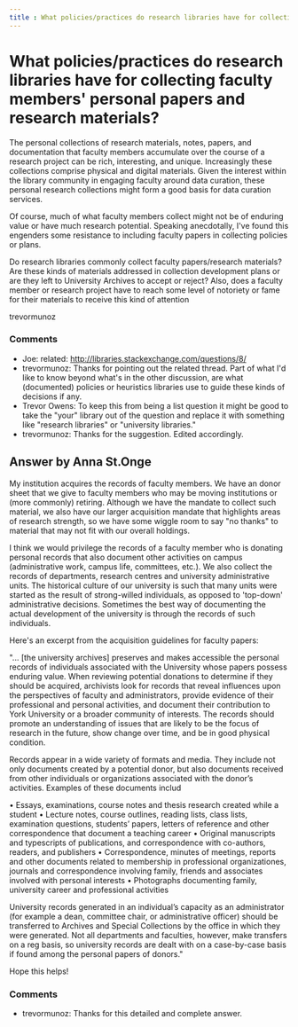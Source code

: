 ```yaml
---
title : What policies/practices do research libraries have for collecting faculty members' personal papers and research materials?
---
```

What policies/practices do research libraries have for collecting faculty members' personal papers and research materials?
=====================
The personal collections of research materials, notes, papers, and
documentation that faculty members accumulate over the course of a
research project can be rich, interesting, and unique. Increasingly
these collections comprise physical and digital materials. Given the
interest within the library community in engaging faculty around data
curation, these personal research collections might form a good basis
for data curation services.

Of course, much of what faculty members collect might not be of enduring
value or have much research potential. Speaking anecdotally, I've found
this engenders some resistance to including faculty papers in collecting
policies or plans.

Do research libraries commonly collect faculty papers/research
materials? Are these kinds of materials addressed in collection
development plans or are they left to University Archives to accept or
reject? Also, does a faculty member or research project have to reach
some level of notoriety or fame for their materials to receive this kind
of attention

trevormunoz

### Comments ###
* Joe: related: http://libraries.stackexchange.com/questions/8/
* trevormunoz: Thanks for pointing out the related thread. Part of what I'd like to
know beyond what's in the other discussion, are what (documented)
policies or heuristics libraries use to guide these kinds of decisions
if any.
* Trevor Owens: To keep this from being a list question it might be good to take the
"your" library out of the question and replace it with something like
"research libraries" or "university libraries."
* trevormunoz: Thanks for the suggestion. Edited accordingly.


Answer by Anna St.Onge
----------------
My institution acquires the records of faculty members. We have an donor
sheet that we give to faculty members who may be moving institutions or
(more commonly) retiring. Although we have the mandate to collect such
material, we also have our larger acquisition mandate that highlights
areas of research strength, so we have some wiggle room to say "no
thanks" to material that may not fit with our overall holdings.

I think we would privilege the records of a faculty member who is
donating personal records that also document other activities on campus
(administrative work, campus life, committees, etc.). We also collect
the records of departments, research centres and university
administrative units. The historical culture of our university is such
that many units were started as the result of strong-willed individuals,
as opposed to 'top-down' administrative decisions. Sometimes the best
way of documenting the actual development of the university is through
the records of such individuals.

Here's an excerpt from the acquisition guidelines for faculty papers:

"... [the university archives] preserves and makes accessible the
personal records of individuals associated with the University whose
papers possess enduring value. When reviewing potential donations to
determine if they should be acquired, archivists look for records that
reveal influences upon the perspectives of faculty and administrators,
provide evidence of their professional and personal activities, and
document their contribution to York University or a broader community of
interests. The records should promote an understanding of issues that
are likely to be the focus of research in the future, show change over
time, and be in good physical condition.

Records appear in a wide variety of formats and media. They include not
only documents created by a potential donor, but also documents received
from other individuals or organizations associated with the donor’s
activities. Examples of these documents includ

• Essays, examinations, course notes and thesis research created while a
student • Lecture notes, course outlines, reading lists, class lists,
examination questions, students’ papers, letters of reference and other
correspondence that document a teaching career • Original manuscripts
and typescripts of publications, and correspondence with co-authors,
readers, and publishers • Correspondence, minutes of meetings, reports
and other documents related to membership in professional
organizationes, journals and correspondence involving family, friends
and associates involved with personal interests • Photographs
documenting family, university career and professional activities

University records generated in an individual’s capacity as an
administrator (for example a dean, committee chair, or administrative
officer) should be transferred to Archives and Special Collections by
the office in which they were generated. Not all departments and
faculties, however, make transfers on a reg basis, so university records
are dealt with on a case-by-case basis if found among the personal
papers of donors."

Hope this helps!

### Comments ###
* trevormunoz: Thanks for this detailed and complete answer.

